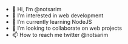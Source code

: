 - 👋 Hi, I’m @notsarim
- 👀 I’m interested in web development
- 🌱 I’m currently learning NodeJS
- 💞️ I’m looking to collaborate on web projects
- 📫 How to reach me twitter @notsarim

<!---
notsarim/notsarim is a ✨ special ✨ repository because its `README.md` (this file) appears on your GitHub profile.
You can click the Preview link to take a look at your changes.
--->
